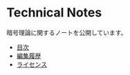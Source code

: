 # Technical Notes

暗号理論に関するノートを公開しています。

- [目次](https://hir0kio.github.io/technical-notes/)
- [編集履歴](https://github.com/hir0kio/technical-notes/commits/main)
- [ライセンス](https://github.com/hir0kio/technical-notes/blob/main/LICENSE)
